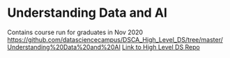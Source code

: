 # Understanding Data and AI

Contains course run for graduates in Nov 2020
https://github.com/datasciencecampus/DSCA_High_Level_DS/tree/master/Understanding%20Data%20and%20AI
[Link to High Level DS Repo](https://github.com/datasciencecampus/DSCA_High_Level_DS/tree/master/Understanding%20Data%20and%20AI)